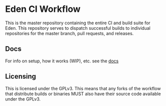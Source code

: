 # Eden CI Workflow

This is the master repository containing the entire CI and build suite for Eden. This repository serves to dispatch successful builds to individual repositories for the master branch, pull requests, and releases.

## Docs

For info on setup, how it works (WIP), etc. see the [docs](./docs)

## Licensing

This is licensed under the GPLv3. This means that any forks of the workflow that distribute builds or binaries MUST also have their source code available under the GPLv3.